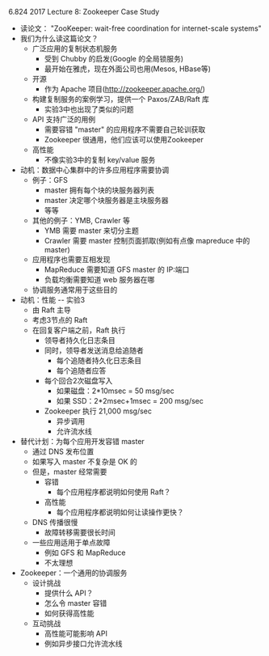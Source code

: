 6.824 2017 Lecture 8: Zookeeper Case Study

* 读论文： "ZooKeeper: wait-free coordination for internet-scale systems"
* 我们为什么读这篇论文？
    * 广泛应用的复制状态机服务
        * 受到 Chubby 的启发(Google 的全局锁服务)
        * 最开始在雅虎，现在外面公司也用(Mesos, HBase等)
    * 开源
        * 作为 Apache 项目(http://zookeeper.apache.org/)
    * 构建复制服务的案例学习，提供一个 Paxos/ZAB/Raft 库
        * 实验3中也出现了类似的问题
    * API 支持广泛的用例
        * 需要容错 "master" 的应用程序不需要自己轮训获取
        * Zookeeper 很通用，他们应该可以使用Zookeeper
    * 高性能
        * 不像实验3中的复制 key/value 服务
* 动机：数据中心集群中的许多应用程序需要协调
    * 例子：GFS
        * master 拥有每个块的块服务器列表 
        * master 决定哪个块服务器是主块服务器
        * 等等
    * 其他的例子：YMB, Crawler 等
        * YMB 需要 master 来切分主题
        * Crawler 需要 master 控制页面抓取(例如有点像 mapreduce 中的 master)
    * 应用程序也需要互相发现
        * MapReduce 需要知道 GFS master 的 IP:端口
        * 负载均衡需要知道 web 服务器在哪
    * 协调服务通常用于这些目的
* 动机：性能 -- 实验3
    * 由 Raft 主导
    * 考虑3节点的 Raft
    * 在回复客户端之前，Raft 执行
        * 领导者持久化日志条目
        * 同时，领导者发送消息给追随者
            * 每个追随者持久化日志条目
            * 每个追随者应答
        * 每个回合2次磁盘写入
            * 如果磁盘：2*10msec = 50 msg/sec
            * 如果 SSD：2*2msec+1msec = 200 msg/sec
        *  Zookeeper 执行 21,000 msg/sec
            * 异步调用
            * 允许流水线
* 替代计划：为每个应用开发容错 master
    * 通过 DNS 发布位置
    * 如果写入 master 不复杂是 OK 的
    * 但是，master 经常需要
        * 容错
            * 每个应用程序都说明如何使用 Raft？
        * 高性能
            * 每个应用程序都说明如何让读操作更快？
    * DNS 传播很慢
        * 故障转移需要很长时间
    * 一些应用适用于单点故障
        * 例如 GFS 和 MapReduce
        * 不太理想
* Zookeeper：一个通用的协调服务
    * 设计挑战
        * 提供什么 API？
        * 怎么令 master 容错
        * 如何获得高性能
    * 互动挑战
        * 高性能可能影响 API
        * 例如异步接口允许流水线